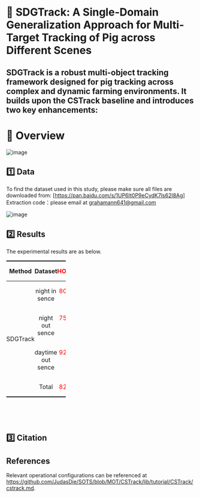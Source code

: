 🐷 SDGTrack: A Single-Domain Generalization Approach for Multi-Target Tracking of Pig across Different Scenes
===
SDGTrack is a robust multi-object tracking framework designed for pig tracking across complex and dynamic farming environments. It builds upon the CSTrack baseline and introduces two key enhancements:
-------



📌 Overview
====

![image](https://github.com/user-attachments/assets/257ec48c-7577-47a3-b9c3-d22a5eed12ac)

1️⃣ Data
-----
To find the dataset used in this study, please make sure all files are downloaded from: [https://pan.baidu.com/s/1UP6It0P9eCydK7ls62I8Ag] Extraction code：please email at grahamann641@gmail.com

![image](https://github.com/user-attachments/assets/43b72d7d-7750-4697-bd73-c1d33d04dad8)


2️⃣ Results
----
The experimental results are as below.


<div class="WordSection1" style="layout-grid:15.6pt">

<span style="mso-bookmark:_Hlk169272616"></span><span style="mso-bookmark:_Hlk169272616"></span><span style="mso-bookmark:_Hlk169272616"></span><span style="mso-bookmark:_Hlk169272616"></span><span style="mso-bookmark:_Hlk169272616"></span><span style="mso-bookmark:_Hlk169272616"></span><span style="mso-bookmark:_Hlk169272616"></span><span style="mso-bookmark:_Hlk169272616"></span><span style="mso-bookmark:_Hlk169272616"></span><span style="mso-bookmark:_Hlk169272616"></span><span style="mso-bookmark:_Hlk169272616"></span><span style="mso-bookmark:_Hlk169272616"></span><span style="mso-bookmark:_Hlk169272616"></span><span style="mso-bookmark:_Hlk169272616"></span><span style="mso-bookmark:_Hlk169272616"></span><span style="mso-bookmark:_Hlk169272616"></span><span style="mso-bookmark:_Hlk169272616"></span><span style="mso-bookmark:_Hlk169272616"></span><span style="mso-bookmark:_Hlk169272616"></span><span style="mso-bookmark:_Hlk169272616"></span><span style="mso-bookmark:_Hlk169272616"></span><span style="mso-bookmark:_Hlk169272616"></span><span style="mso-bookmark:_Hlk169272616"></span><span style="mso-bookmark:_Hlk169272616"></span><span style="mso-bookmark:_Hlk169272616"></span><span style="mso-bookmark:_Hlk169272616"></span><span style="mso-bookmark:_Hlk169272616"></span><span style="mso-bookmark:_Hlk169272616"></span><span style="mso-bookmark:_Hlk169272616"></span><span style="mso-bookmark:_Hlk169272616"></span><table class="MsoNormalTable" border="0" cellspacing="0" cellpadding="0" width="31%" style="width:31.54%;border-collapse:collapse;mso-yfti-tbllook:480;mso-padding-alt:
 0cm 0cm 0cm 0cm">
 <tbody><tr style="mso-yfti-irow:0;mso-yfti-firstrow:yes;page-break-inside:avoid;
  height:36.45pt">
  <td width="19%" style="width:19.78%;border-top:solid windowtext 1.5pt;
  border-left:none;border-bottom:solid windowtext 1.0pt;border-right:none;
  mso-border-top-alt:solid windowtext 1.5pt;mso-border-bottom-alt:solid windowtext .5pt;
  padding:0cm 0cm 0cm 0cm;height:36.45pt">
  <p class="MsoNormal" align="center" style="text-align:center;line-height:normal"><a name="_Hlk169272616"><b style="mso-bidi-font-weight:normal"><span lang="EN-US" style="mso-fareast-language:EN-US">Method<o:p></o:p></span></b></a></p>
  </td>
  
  <td width="34%" style="width:34.76%;border-top:solid windowtext 1.5pt;
  border-left:none;border-bottom:solid windowtext 1.0pt;border-right:none;
  mso-border-top-alt:solid windowtext 1.5pt;mso-border-bottom-alt:solid windowtext .5pt;
  padding:0cm 0cm 0cm 0cm;height:36.45pt">
  <p class="MsoNormal" align="center" style="text-align:center;line-height:normal"><span style="mso-bookmark:_Hlk169272616"><b style="mso-bidi-font-weight:normal"><span lang="EN-US">Dataset<o:p></o:p></span></b></span></p>
  </td>
  
  <td width="13%" style="width:13.48%;border-top:solid windowtext 1.5pt;
  border-left:none;border-bottom:solid windowtext 1.0pt;border-right:none;
  mso-border-top-alt:solid windowtext 1.5pt;mso-border-bottom-alt:solid windowtext .5pt;
  padding:0cm 0cm 0cm 0cm;height:36.45pt">
  <p class="MsoNormal" align="center" style="text-align:center;line-height:normal"><span style="mso-bookmark:_Hlk169272616"><b style="mso-bidi-font-weight:normal"><span lang="EN-US" style="color:red">HOTA<o:p></o:p></span></b></span></p>
  </td>
  
  <td width="14%" style="width:14.2%;border-top:solid windowtext 1.5pt;
  border-left:none;border-bottom:solid windowtext 1.0pt;border-right:none;
  mso-border-top-alt:solid windowtext 1.5pt;mso-border-bottom-alt:solid windowtext .5pt;
  padding:0cm 0cm 0cm 0cm;height:36.45pt">
  <p class="MsoNormal" align="center" style="text-align:center;line-height:normal"><span style="mso-bookmark:_Hlk169272616"><b style="mso-bidi-font-weight:normal"><span lang="EN-US">MOTA<o:p></o:p></span></b></span></p>
  </td>
  
  <td width="9%" style="width:9.86%;border-top:solid windowtext 1.5pt;
  border-left:none;border-bottom:solid windowtext 1.0pt;border-right:none;
  mso-border-top-alt:solid windowtext 1.5pt;mso-border-bottom-alt:solid windowtext .5pt;
  padding:0cm 0cm 0cm 0cm;height:36.45pt">
  <p class="MsoNormal" align="center" style="text-align:center;line-height:normal"><span style="mso-bookmark:_Hlk169272616"><b style="mso-bidi-font-weight:normal"><span lang="EN-US">IDF1<o:p></o:p></span></b></span></p>
  </td>
  
  <td width="7%" style="width:7.94%;border-top:solid windowtext 1.5pt;
  border-left:none;border-bottom:solid windowtext 1.0pt;border-right:none;
  mso-border-top-alt:solid windowtext 1.5pt;mso-border-bottom-alt:solid windowtext .5pt;
  padding:0cm 0cm 0cm 0cm;height:36.45pt">
  <p class="MsoNormal" align="center" style="text-align:center;line-height:normal"><span style="mso-bookmark:_Hlk169272616"><b style="mso-bidi-font-weight:normal"><span lang="EN-US">IDS<o:p></o:p></span></b></span></p>
  </td>
  
 </tr>
 <tr style="mso-yfti-irow:1;page-break-inside:avoid;height:11.7pt">
  <td width="19%" rowspan="4" style="width:19.78%;border:none;border-bottom:solid windowtext 1.5pt;
  padding:0cm 0cm 0cm 0cm;height:11.7pt">
  <p class="MsoNormal" align="center" style="text-align:center;line-height:normal"><span style="mso-bookmark:_Hlk169272616"><span class="SpellE"><span lang="EN-US" style="mso-bidi-font-weight:bold">SDGTrack</span></span><span lang="EN-US" style="mso-bidi-font-weight:bold"><o:p></o:p></span></span></p>
  </td>
  
  <td width="34%" style="width:34.76%;padding:0cm 0cm 0cm 0cm;height:11.7pt">
  <p class="MsoNormal" align="center" style="text-align:center;line-height:normal"><span style="mso-bookmark:_Hlk169272616"><span lang="EN-US" style="mso-bidi-font-weight:
  bold">night in <span class="SpellE">sence</span><o:p></o:p></span></span></p>
  </td>
  
  <td width="13%" valign="top" style="width:13.48%;padding:0cm 0cm 0cm 0cm;
  height:11.7pt">
  <p class="MsoNormal" align="center" style="text-align:center;line-height:normal"><span style="mso-bookmark:_Hlk169272616"><span lang="EN-US" style="color:red;
  mso-bidi-font-weight:bold">80.0<o:p></o:p></span></span></p>
  </td>
  
  <td width="14%" style="width:14.2%;padding:0cm 0cm 0cm 0cm;height:11.7pt">
  <p class="MsoNormal" align="center" style="text-align:center;line-height:normal"><span style="mso-bookmark:_Hlk169272616"><span lang="EN-US" style="mso-bidi-font-weight:
  bold">78.1<o:p></o:p></span></span></p>
  </td>
  
  <td width="9%" style="width:9.86%;padding:0cm 0cm 0cm 0cm;height:11.7pt">
  <p class="MsoNormal" align="center" style="text-align:center;line-height:normal"><span style="mso-bookmark:_Hlk169272616"><span lang="EN-US" style="mso-bidi-font-weight:
  bold">81.9<o:p></o:p></span></span></p>
  </td>
  
  <td width="7%" style="width:7.94%;padding:0cm 0cm 0cm 0cm;height:11.7pt">
  <p class="MsoNormal" align="center" style="text-align:center;line-height:normal"><span style="mso-bookmark:_Hlk169272616"><span lang="EN-US" style="mso-bidi-font-weight:
  bold">11<o:p></o:p></span></span></p>
  </td>
  
 </tr>
 <tr style="mso-yfti-irow:2;page-break-inside:avoid;height:7.8pt">
  
  <td width="34%" style="width:34.76%;padding:0cm 0cm 0cm 0cm;height:7.8pt">
  <p class="MsoNormal" align="center" style="text-align:center;line-height:normal"><span style="mso-bookmark:_Hlk169272616"><span lang="EN-US" style="mso-bidi-font-weight:
  bold">night out <span class="SpellE">sence</span><o:p></o:p></span></span></p>
  </td>
  
  <td width="13%" valign="top" style="width:13.48%;padding:0cm 0cm 0cm 0cm;
  height:7.8pt">
  <p class="MsoNormal" align="center" style="text-align:center;line-height:normal"><span style="mso-bookmark:_Hlk169272616"><span lang="EN-US" style="color:red;
  mso-bidi-font-weight:bold">75.8<o:p></o:p></span></span></p>
  </td>
  
  <td width="14%" style="width:14.2%;padding:0cm 0cm 0cm 0cm;height:7.8pt">
  <p class="MsoNormal" align="center" style="text-align:center;line-height:normal"><span style="mso-bookmark:_Hlk169272616"><span lang="EN-US" style="mso-bidi-font-weight:
  bold">69.6<o:p></o:p></span></span></p>
  </td>
  
  <td width="9%" style="width:9.86%;padding:0cm 0cm 0cm 0cm;height:7.8pt">
  <p class="MsoNormal" align="center" style="text-align:center;line-height:normal"><span style="mso-bookmark:_Hlk169272616"><span lang="EN-US" style="mso-bidi-font-weight:
  bold">82.6<o:p></o:p></span></span></p>
  </td>
  
  <td width="7%" style="width:7.94%;padding:0cm 0cm 0cm 0cm;height:7.8pt">
  <p class="MsoNormal" align="center" style="text-align:center;line-height:normal"><span style="mso-bookmark:_Hlk169272616"><span lang="EN-US" style="mso-bidi-font-weight:
  bold">10<o:p></o:p></span></span></p>
  </td>
  
 </tr>
 <tr style="mso-yfti-irow:3;page-break-inside:avoid;height:7.8pt">
  
  <td width="34%" style="width:34.76%;padding:0cm 0cm 0cm 0cm;height:7.8pt">
  <p class="MsoNormal" align="center" style="text-align:center;line-height:normal"><span style="mso-bookmark:_Hlk169272616"><span lang="EN-US" style="mso-bidi-font-weight:
  bold">daytime out <span class="SpellE">sence</span><o:p></o:p></span></span></p>
  </td>
  
  <td width="13%" valign="top" style="width:13.48%;padding:0cm 0cm 0cm 0cm;
  height:7.8pt">
  <p class="MsoNormal" align="center" style="text-align:center;line-height:normal"><span style="mso-bookmark:_Hlk169272616"><span lang="EN-US" style="color:red;
  mso-bidi-font-weight:bold">92.9<o:p></o:p></span></span></p>
  </td>
  
  <td width="14%" style="width:14.2%;padding:0cm 0cm 0cm 0cm;height:7.8pt">
  <p class="MsoNormal" align="center" style="text-align:center;line-height:normal"><span style="mso-bookmark:_Hlk169272616"><span lang="EN-US" style="mso-bidi-font-weight:
  bold">95.0<o:p></o:p></span></span></p>
  </td>
  
  <td width="9%" style="width:9.86%;padding:0cm 0cm 0cm 0cm;height:7.8pt">
  <p class="MsoNormal" align="center" style="text-align:center;line-height:normal"><span style="mso-bookmark:_Hlk169272616"><span lang="EN-US" style="mso-bidi-font-weight:
  bold">90.8<o:p></o:p></span></span></p>
  </td>
  
  <td width="7%" style="width:7.94%;padding:0cm 0cm 0cm 0cm;height:7.8pt">
  <p class="MsoNormal" align="center" style="text-align:center;line-height:normal"><span style="mso-bookmark:_Hlk169272616"><span lang="EN-US" style="mso-bidi-font-weight:
  bold">3<o:p></o:p></span></span></p>
  </td>
  
 </tr>
 <tr style="mso-yfti-irow:4;mso-yfti-lastrow:yes;page-break-inside:avoid;
  height:7.8pt">
  
  <td width="34%" style="width:34.76%;border:none;border-bottom:solid windowtext 1.5pt;
  padding:0cm 0cm 0cm 0cm;height:7.8pt">
  <p class="MsoNormal" align="center" style="text-align:center;line-height:normal"><span style="mso-bookmark:_Hlk169272616"><span lang="EN-US" style="mso-bidi-font-weight:
  bold">Total<o:p></o:p></span></span></p>
  </td>
  
  <td width="13%" valign="top" style="width:13.48%;border:none;border-bottom:
  solid windowtext 1.5pt;padding:0cm 0cm 0cm 0cm;height:7.8pt">
  <p class="MsoNormal" align="center" style="text-align:center;line-height:normal"><span style="mso-bookmark:_Hlk169272616"><span lang="EN-US" style="color:red;
  mso-bidi-font-weight:bold">82.9<o:p></o:p></span></span></p>
  </td>
  
  <td width="14%" style="width:14.2%;border:none;border-bottom:solid windowtext 1.5pt;
  padding:0cm 0cm 0cm 0cm;height:7.8pt">
  <p class="MsoNormal" align="center" style="text-align:center;line-height:normal"><span style="mso-bookmark:_Hlk169272616"><span lang="EN-US" style="mso-bidi-font-weight:
  bold">80.9<o:p></o:p></span></span></p>
  </td>
  
  <td width="9%" style="width:9.86%;border:none;border-bottom:solid windowtext 1.5pt;
  padding:0cm 0cm 0cm 0cm;height:7.8pt">
  <p class="MsoNormal" align="center" style="text-align:center;line-height:normal"><span style="mso-bookmark:_Hlk169272616"><span lang="EN-US" style="mso-bidi-font-weight:
  bold">85.1<o:p></o:p></span></span></p>
  </td>
  
  <td width="7%" style="width:7.94%;border:none;border-bottom:solid windowtext 1.5pt;
  padding:0cm 0cm 0cm 0cm;height:7.8pt">
  <p class="MsoNormal" align="center" style="text-align:center;line-height:normal"><span style="mso-bookmark:_Hlk169272616"><span lang="EN-US" style="mso-bidi-font-weight:
  bold">24<o:p></o:p></span></span></p>
  </td>
  
 </tr>
</tbody></table>

<span style="mso-bookmark:_Hlk169272616"></span>

<p class="MsoNormal"><span lang="EN-US"><o:p>&nbsp;</o:p></span></p>

</div>

<span style="mso-bookmark:_Hlk169272616"></span>

<p class="MsoNormal"><span lang="EN-US"><o:p>&nbsp;</o:p></span></p>

</div>

3️⃣ Citation
---

References
-----
Relevant operational configurations can be referenced at https://github.com/JudasDie/SOTS/blob/MOT/CSTrack/lib/tutorial/CSTrack/cstrack.md.
